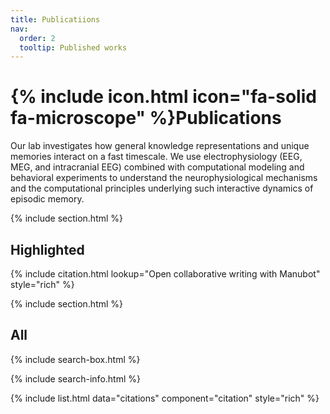 ```yaml
---
title: Publicatiions
nav:
  order: 2
  tooltip: Published works
---
```


# {% include icon.html icon="fa-solid fa-microscope" %}Publications

Our lab investigates how general knowledge representations and unique memories interact on a fast timescale. We use electrophysiology (EEG, MEG, and intracranial EEG) combined with computational modeling and behavioral experiments to understand the neurophysiological mechanisms and the computational principles underlying such interactive dynamics of episodic memory.

{% include section.html %}

## Highlighted

{% include citation.html lookup="Open collaborative writing with Manubot" style="rich" %}

{% include section.html %}

## All

{% include search-box.html %}

{% include search-info.html %}

{% include list.html data="citations" component="citation" style="rich" %}
